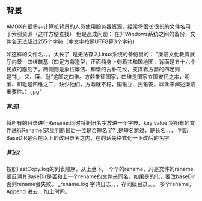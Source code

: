 
## 背景

​		AMGX有很多非计算机背景的人员使用服务器资源，经常将很长很长的文件名用于索引资源（这样方便查找）
但是造成问题： 在非Windows系统之间的备份，文件名无法超过255个字符（中文字按照UTF8算3个字符)

如这样的文件名，，，太长了, 是无法存入Linux系统的备份里的：
		"廉洁文化教育展厅内景—四维筑基（四足方鼎造型，正面鼎身上刻着共和国地图，背面是五十六个民族的雕刻字，两侧则是象征廉洁、和谐的古朴花纹，支撑着方鼎的四足则是“礼、义、廉、耻”这国之四维。方鼎象征国家，四维是国家立国安民之本，明廉、知耻是四维之二，缺少他们，方鼎就不稳，国难立、民难安。以此来阐述廉洁重要性。）.jpg"



##### 算法1

将所有的目录进行Rename,同时将新旧名字放进一个字典，key value
将所有的文件进行Rename(这里判断最后一位是否短名了? ,是短名跳过，是长名，，， 判断BaseDIR是否在以上的改目录名之内，在的话先格式化一下改后的名字

##### 算法2

按照FastCopy.log的列表顺序，从上至下,一个个的rename，凡是文件的rename要反溯其BaseDir是否和上一个rename的文件夹同名，如果是的化，要改baseDir否则rename会失败。
_rename.log 字典日志，，，存同级目录。。。 多个rename， Append 进去... 加上时间。

